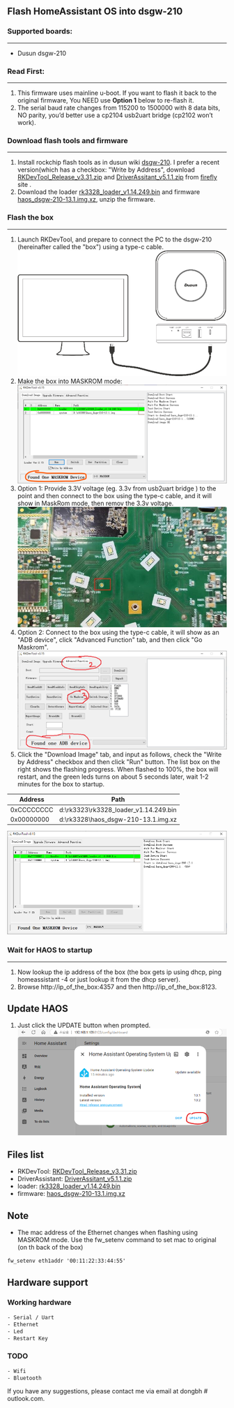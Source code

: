 ## Flash HomeAssistant OS into dsgw-210

### Supported boards:
--- 
- Dusun dsgw-210

### Read First:
---
1. This firmware uses mainline u-boot. If you want to flash it back to the original firmware, You NEED use **Option 1** below to re-flash it.
1. The serial baud rate changes from 115200 to 1500000 with 8 data bits, NO parity, you’d better use a cp2104 usb2uart bridge (cp2102 won’t work).

### Download flash tools and firmware
---
1. Install rockchip flash tools as in dusun wiki [dsgw-210](https://wiki.dusuniot.com/iot_gateway_with_applications/dsgw-210-rk3328-home-assistant-gateway/quick-start-guide). I prefer a recent version(which has a checkbox: "Write by Address", download [RKDevTool_Release_v3.31.zip](https://download.t-firefly.com/product/Board/RK3588/Tool/Window/RKDevTool_Release_v3.31.zip) and [DriverAssitant_v5.1.1.zip](https://download.t-firefly.com/product/Board/RK3588/Tool/Window/DriverAssitant_v5.1.1.zip) from [firefly](https://www.t-firefly.com/doc/download/183.html) site .
1. Download the loader [rk3328_loader_v1.14.249.bin](https://github.com/dongbh/operating-system/releases/download/13.1/rk3328_loader_v1.14.249.bin) and firmware [haos_dsgw-210-13.1.img.xz](https://github.com/dongbh/operating-system/releases/download/13.1/haos_dsgw-210-13.1.img.xz), unzip the firmware.

### Flash the box
---
1. Launch RKDevTool, and prepare to connect the PC to the dsgw-210 (hereinafter called the "box") using a type-c cable.
  ![connect the pc to the box](../res/dsgw-210-5.png)
1. Make the box into MASKROM mode:
  ![maskrom mode](../res/dsgw-210-1.png)
1. Option 1: Provide 3.3V voltage (eg. 3.3v from usb2uart bridge ) to the point and then connect to the box using the type-c cable, and it will show in MaskRom mode, then remov the 3.3v voltage.
  ![maskrom probe](../res/dsgw-210-2.jpg)
1. Option 2: Connect to the box using the type-c cable, it will show as an "ADB device", click "Advanced Function" tab, and then click "Go Maskrom". 
  ![from adb to maskrom](../res/dsgw-210-3.png)
1. Click the "Download Image" tab, and input as follows, check the "Write by Address" checkbox and then click "Run" button. The list box on the right shows the flashing progress. When flashed to 100%, the box will restart, and the green leds turns on about 5 seconds later, wait 1-2 minutes for the box to startup.

| Address     | Path |
| ----------- | ----------- |
| 0xCCCCCCCC   | d:\rk3323\rk3328_loader_v1.14.249.bin       |
| 0x00000000   | d:\rk3328\haos_dsgw-210-13.1.img.xz |

  ![flashing the box](../res/dsgw-210-4.png)
 
### Wait for HAOS to startup
---
1. Now lookup the ip address of the box (the box gets ip using dhcp, ping homeassistant -4 or just lookup it from the dhcp server).
1. Browse http://ip_of_the_box:4357 and then http://ip_of_the_box:8123.

## Update HAOS
1. Just click the UPDATE button when prompted.
  ![flashing the box](../res/dsgw-210-6.png)

## Files list
- RKDevTool: [RKDevTool_Release_v3.31.zip](https://download.t-firefly.com/product/Board/RK3588/Tool/Window/RKDevTool_Release_v3.31.zip) 
- DriverAssistant: [DriverAssitant_v5.1.1.zip](https://download.t-firefly.com/product/Board/RK3588/Tool/Window/DriverAssitant_v5.1.1.zip)
- loader: [rk3328_loader_v1.14.249.bin](https://github.com/dongbh/operating-system/releases/download/13.1/rk3328_loader_v1.14.249.bin) 
- firmware: [haos_dsgw-210-13.1.img.xz](https://github.com/dongbh/operating-system/releases/download/13.1/haos_dsgw-210-13.1.img.xz)

## Note
- The mac address of the Ethernet changes when flashing using MASKROM mode. Use the fw_setenv command to set mac to original (on th back of the box)
```
fw_setenv eth1addr '00:11:22:33:44:55'
```

## Hardware support

### Working hardware
    - Serial / Uart
    - Ethernet
    - Led
    - Restart Key

### TODO
    - Wifi
    - Bluetooth

If you have any suggestions, please contact me via email at dongbh # outlook.com.
